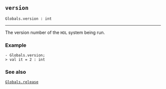 ## `version`

``` hol4
Globals.version : int
```

------------------------------------------------------------------------

The version number of the `HOL` system being run.

### Example

``` hol4
- Globals.version;
> val it = 2 : int
```

### See also

[`Globals.release`](#Globals.release)
